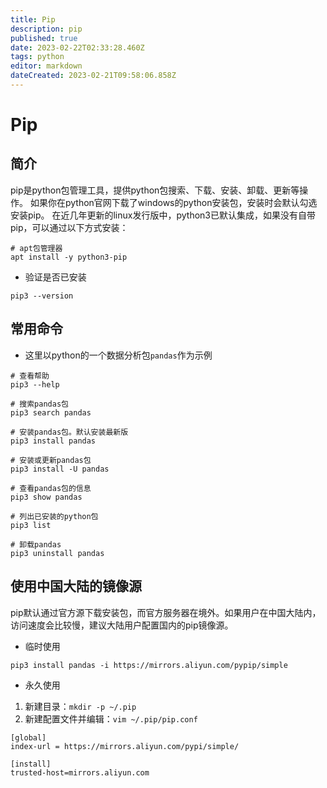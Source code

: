 ```yaml
---
title: Pip
description: pip
published: true
date: 2023-02-22T02:33:28.460Z
tags: python
editor: markdown
dateCreated: 2023-02-21T09:58:06.858Z
---
```


# Pip

## 简介

pip是python包管理工具，提供python包搜索、下载、安装、卸载、更新等操作。
如果你在python官网下载了windows的python安装包，安装时会默认勾选安装pip。
在近几年更新的linux发行版中，python3已默认集成，如果没有自带pip，可以通过以下方式安装：

```shell
# apt包管理器
apt install -y python3-pip
```

- 验证是否已安装

```shell
pip3 --version
```

## 常用命令

- 这里以python的一个数据分析包`pandas`作为示例

```shell
# 查看帮助
pip3 --help

# 搜索pandas包
pip3 search pandas

# 安装pandas包。默认安装最新版
pip3 install pandas

# 安装或更新pandas包
pip3 install -U pandas

# 查看pandas包的信息
pip3 show pandas

# 列出已安装的python包
pip3 list

# 卸载pandas
pip3 uninstall pandas
```

## 使用中国大陆的镜像源

pip默认通过官方源下载安装包，而官方服务器在境外。如果用户在中国大陆内，访问速度会比较慢，建议大陆用户配置国内的pip镜像源。

- 临时使用

```shell
pip3 install pandas -i https://mirrors.aliyun.com/pypip/simple
```

- 永久使用

1. 新建目录：`mkdir -p ~/.pip`
2. 新建配置文件并编辑：`vim ~/.pip/pip.conf`

```
[global]
index-url = https://mirrors.aliyun.com/pypi/simple/

[install]
trusted-host=mirrors.aliyun.com
```